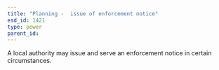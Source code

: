```yaml
---
title: "Planning -  issue of enforcement notice"
esd_id: 1421
type: power
parent_id:  
---
```


A local authority may issue and serve an enforcement notice in certain circumstances.


